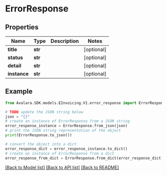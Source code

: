 # ErrorResponse


## Properties

Name | Type | Description | Notes
------------ | ------------- | ------------- | -------------
**title** | **str** |  | [optional] 
**status** | **str** |  | [optional] 
**detail** | **str** |  | [optional] 
**instance** | **str** |  | [optional] 

## Example

```python
from Avalara.SDK.models.EInvoicing.V1.error_response import ErrorResponse

# TODO update the JSON string below
json = "{}"
# create an instance of ErrorResponse from a JSON string
error_response_instance = ErrorResponse.from_json(json)
# print the JSON string representation of the object
print(ErrorResponse.to_json())

# convert the object into a dict
error_response_dict = error_response_instance.to_dict()
# create an instance of ErrorResponse from a dict
error_response_from_dict = ErrorResponse.from_dict(error_response_dict)
```
[[Back to Model list]](../README.md#documentation-for-models) [[Back to API list]](../README.md#documentation-for-api-endpoints) [[Back to README]](../README.md)


